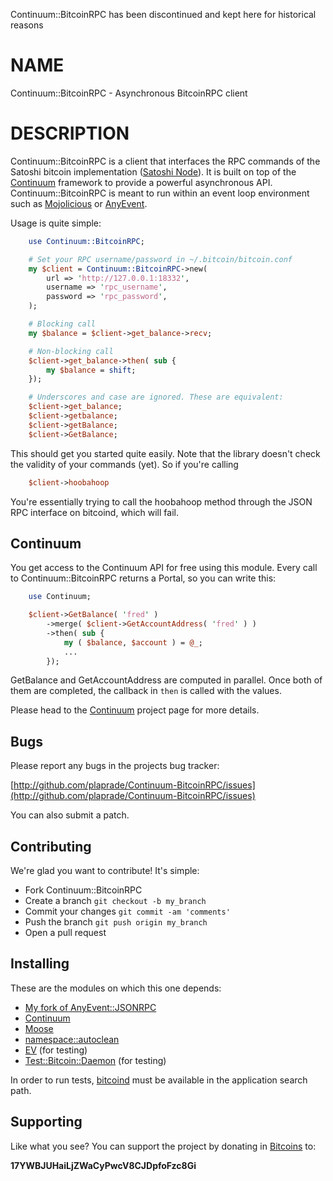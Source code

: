 Continuum::BitcoinRPC has been discontinued and kept here for historical reasons

# NAME

Continuum::BitcoinRPC - Asynchronous BitcoinRPC client

# DESCRIPTION

Continuum::BitcoinRPC is a client that interfaces the RPC commands of
the Satoshi bitcoin implementation ([Satoshi Node](http://github.com/bitcoin/bitcoin)). It is built on top of the
[Continuum](http://github.com/plaprade/Continuum) framework to
provide a powerful asynchronous API. Continuum::BitcoinRPC is meant to
run within an event loop environment such as [Mojolicious](http://search.cpan.org/perldoc?Mojolicious) or
[AnyEvent](http://search.cpan.org/perldoc?AnyEvent).

Usage is quite simple:

```perl
    use Continuum::BitcoinRPC;

    # Set your RPC username/password in ~/.bitcoin/bitcoin.conf
    my $client = Continuum::BitcoinRPC->new(
        url => 'http://127.0.0.1:18332',
        username => 'rpc_username',
        password => 'rpc_password',
    );

    # Blocking call
    my $balance = $client->get_balance->recv;

    # Non-blocking call
    $client->get_balance->then( sub {
        my $balance = shift;
    });

    # Underscores and case are ignored. These are equivalent:
    $client->get_balance;
    $client->getbalance;
    $client->getBalance;
    $client->GetBalance;
```

This should get you started quite easily. Note that the library
doesn't check the validity of your commands (yet). So if you're
calling

```perl
    $client->hoobahoop
```

You're essentially trying to call the hoobahoop method through the
JSON RPC interface on bitcoind, which will fail. 

## Continuum

You get access to the Continuum API for free using this module.  Every
call to Continuum::BitcoinRPC returns a Portal, so you can write this:

```perl
    use Continuum;

    $client->GetBalance( 'fred' )
        ->merge( $client->GetAccountAddress( 'fred' ) )
        ->then( sub {
            my ( $balance, $account ) = @_;
            ...
        });
```

GetBalance and GetAccountAddress are computed in parallel. Once both
of them are completed, the callback in `then` is called with the
values. 

Please head to the [Continuum](http://github.com/plaprade/Continuum)
project page for more details.

## Bugs

Please report any bugs in the projects bug tracker:

[http://github.com/plaprade/Continuum-BitcoinRPC/issues](http://github.com/plaprade/Continuum-BitcoinRPC/issues)

You can also submit a patch.

## Contributing

We're glad you want to contribute! It's simple:

- Fork Continuum::BitcoinRPC
- Create a branch `git checkout -b my_branch`
- Commit your changes `git commit -am 'comments'`
- Push the branch `git push origin my_branch`
- Open a pull request

## Installing

These are the modules on which this one depends:

- [My fork of AnyEvent::JSONRPC](https://github.com/plaprade/anyevent-jsonrpc-perl)
- [Continuum](https://github.com/plaprade/Continuum)
- [Moose](https://metacpan.org/module/Moose)
- [namespace::autoclean](https://metacpan.org/module/namespace::autoclean)
- [EV](https://metacpan.org/module/EV) (for testing)
- [Test::Bitcoin::Daemon](https://github.com/eroot/perl-test-bitcoind)
(for testing)

In order to run tests, [bitcoind](http://bitcoin.org) must be available in the application search path.

## Supporting

Like what you see? You can support the project by donating in
[Bitcoins](http://www.weusecoins.com/) to:

__17YWBJUHaiLjZWaCyPwcV8CJDpfoFzc8Gi__
